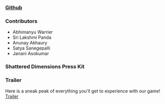 
### [Github](https://github.com/AnunayAkhaury/ShatteredDimensions/tree/main/shattered-dimensions) ###

### Contributors ###

- Abhimanyu Warrier
- Sri Lakshmi Panda
- Anunay Akhaury
- Satya Sanegepalli
- Janani Asokumar


### Shattered Dimensions Press Kit ###

### Trailer ###

Here is a sneak peak of everything you'll get to experience with our game!
[Trailer](https://drive.google.com/file/d/1Ht-ruP10oO0T36JzJcxL-_fcT0HjZC8E/view?usp=drive_link)



